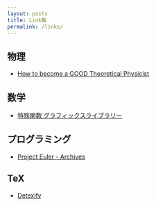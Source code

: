 ```yaml
---
layout: posts
title: Link集
permalink: /links/
---
```


## 物理
* [How to become a GOOD Theoretical Physicist](https://www.goodtheorist.science/)


## 数学
* [特殊関数 グラフィックスライブラリー](http://math-functions-1.watson.jp/index_010.html)


## プログラミング
* [Project Euler - Archives](https://projecteuler.net/archives)


## TeX

* [Detexify](http://detexify.kirelabs.org/classify.html)


<!-- ---
layout: page
title: About
permalink: /about/
---

This is the base Jekyll theme. You can find out more info about customizing your Jekyll theme, as well as basic Jekyll usage documentation at [jekyllrb.com](https://jekyllrb.com/)

You can find the source code for Minima at GitHub:
[jekyll][jekyll-organization] /
[minima](https://github.com/jekyll/minima)

You can find the source code for Jekyll at GitHub:
[jekyll][jekyll-organization] /
[jekyll](https://github.com/jekyll/jekyll)


[jekyll-organization]: https://github.com/jekyll -->
